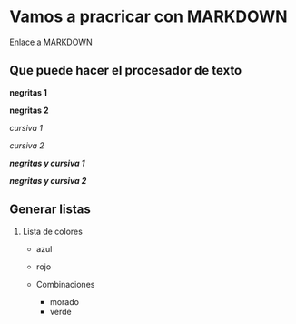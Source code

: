 # Vamos a pracricar con MARKDOWN #
[ Enlace a MARKDOWN ](https://markdown.es/sintaxis-markdown/#bloque)

## Que puede hacer el procesador de texto

**negritas 1**

__negritas 2__

*cursiva 1*

_cursiva 2_

***negritas y cursiva 1***

___negritas y cursiva 2___

## Generar listas

1. Lista de colores

    - azul
    - rojo
  
    - Combinaciones
  
        - morado
        - verde   
